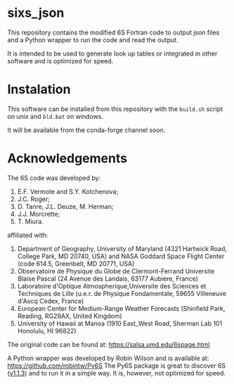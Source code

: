 # sixs_json
This repository contains the modified 6S Fortran code to output json files and a Python wrapper to run the code and read the output.

It is intended to be used to generate look up tables or integrated in other software and is optimized for speed.

# Instalation

This software can be installed from this repository with the `build.sh` script on unix and `bld.bat` on windows.

It will be available from the conda-forge channel soon.

# Acknowledgements

The 6S code was developed by:
1. E.F. Vermote and S.Y. Kotchenova;
2. J.C. Roger;
3. D. Tanre, J.L. Deuze, M. Herman;
4. J.J. Morcrette;
5. T. Miura.

affiliated with:
1. Department of Geography, University of Maryland (4321 Hartwick Road, College Park, MD 20740, USA) and NASA Goddard Space Flight Center (code 614.5, Greenbelt, MD 20771, USA)
2. Observatoire de Physique du Globe de Clermont-Ferrand Universite Blaise Pascal (24 Avenue des Landais, 63177 Aubiere, France)
3. Laboratoire d'Optique Atmospherique,Universite des Sciences et Techniques de Lille (u.e.r. de Physique Fondamentale, 59655 Villeneuve d'Ascq Cedex, France)
4. European Center for Medium-Range Weather Forecasts (Shinfield Park, Reading, RG29AX, United Kingdom)
5. University of Hawaii at Manoa (1910 East_West Road, Sherman Lab 101 Honolulu, HI 96822)

The original code can be found at: https://salsa.umd.edu/6spage.html

A Python wrapper was developed by Robin Wilson and is available at: https://github.com/robintw/Py6S
The Py6S package is great to discover 6S ([v1.1.3](https://github.com/robintw/6S)) and to run it in a simple way. It is, however, not optimized for speed.